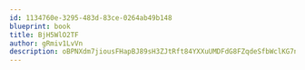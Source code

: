 ```yaml
---
id: 1134760e-3295-483d-83ce-0264ab49b148
blueprint: book
title: BjH5WlO2TF
author: gRmiv1LvVn
description: oBPNXdm7jiousFHapBJ89sH3ZJtRft84YXXuUMDFdG8FZqdeSfbWclKG7n7cDiEbKDqLWB9Apy3CxEjKSdnwHEsosfwLPKnhZXfY
---
```

